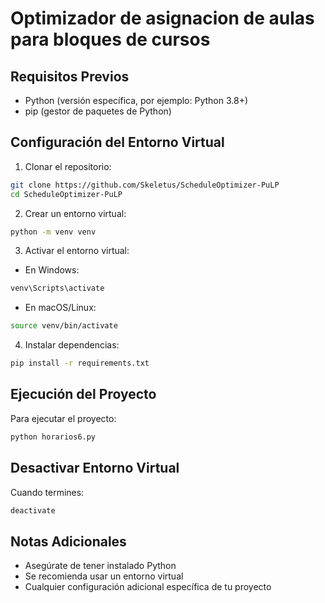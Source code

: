 <h1>Optimizador de asignacion de aulas para bloques de cursos</h1>

## Requisitos Previos
- Python (versión específica, por ejemplo: Python 3.8+)
- pip (gestor de paquetes de Python)

## Configuración del Entorno Virtual

1. Clonar el repositorio:
```bash
git clone https://github.com/Skeletus/ScheduleOptimizer-PuLP
cd ScheduleOptimizer-PuLP
```

2. Crear un entorno virtual:
```bash
python -m venv venv
```

3. Activar el entorno virtual:
- En Windows:
```bash
venv\Scripts\activate
```
- En macOS/Linux:
```bash
source venv/bin/activate
```

4. Instalar dependencias:
```bash
pip install -r requirements.txt
```

## Ejecución del Proyecto

Para ejecutar el proyecto:
```bash
python horarios6.py
```

## Desactivar Entorno Virtual
Cuando termines:
```bash
deactivate
```

## Notas Adicionales
- Asegúrate de tener instalado Python
- Se recomienda usar un entorno virtual
- Cualquier configuración adicional específica de tu proyecto
